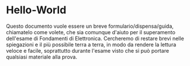 # Hello-World
Questo documento vuole essere un breve formulario/dispensa/guida, chiamatelo come volete, che sia comunque d'aiuto per il superamento dell'esame di Fondamenti di Elettronica. Cercheremo di restare brevi nelle spiegazioni e il più possibile terra a terra, in modo da rendere la lettura veloce e facile, soprattutto durante l'esame visto che si può portare qualsiasi materiale alla prova.


